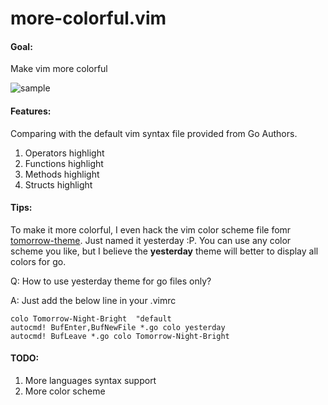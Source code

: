 more-colorful.vim
=================

#### Goal: 
Make vim more colorful

![sample](http://pic.yupoo.com/athom/Cf9sNvtm/medish.jpg)

#### Features:
Comparing with the default vim syntax file provided from Go Authors.

1. Operators highlight
2. Functions highlight
3. Methods highlight
4. Structs highlight

#### Tips:
To make it more colorful, I even hack the vim color scheme file fomr [tomorrow-theme](https://github.com/chriskempson/tomorrow-theme). Just named it yesterday :P. You can use any color scheme you like, but I believe the **yesterday** theme will better to display all colors for go.

Q: How to use yesterday theme for go files only?

A: Just add the below line in your .vimrc

```
colo Tomorrow-Night-Bright  "default
autocmd! BufEnter,BufNewFile *.go colo yesterday
autocmd! BufLeave *.go colo Tomorrow-Night-Bright
```


#### TODO:

1. More languages syntax support
2. More color scheme
